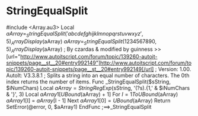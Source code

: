 # StringEqualSplit
#include &lt;Array.au3> Local $aArray = _StringEqualSplit('abcdefghijklmnopqrstuvwxyz', 5) _ArrayDisplay($aArray) $aArray = _StringEqualSplit(1234567890, 5) _ArrayDisplay($aArray)  ; By czardas &amp; modified by guinness >> [url="http://www.autoitscript.com/forum/topic/139260-autoit-snippets/page__st__20#entry992149"]http://www.autoitscript.com/forum/topic/139260-autoit-snippets/page__st__20#entry992149[/url] ; Version: 1.00. AutoIt: V3.3.8.1 ; Splits a string into an equal number of characters. The 0th index returns the number of items. Func _StringEqualSplit($sString, $iNumChars)      Local $aArray = StringRegExp($sString, '(?s).{1,' &amp; $iNumChars &amp; '}', 3)      Local $aArray1[UBound($aArray) + 1]      For $I = 1 To UBound($aArray)          $aArray1[$I] = $aArray[$I - 1]      Next      $aArray1[0] = UBound($aArray)       Return SetError(@error, 0, $aArray1) EndFunc ;==>_StringEqualSplit
